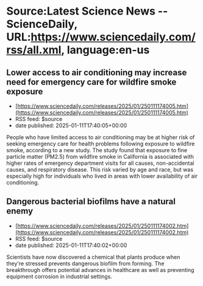 # Source:Latest Science News -- ScienceDaily, URL:https://www.sciencedaily.com/rss/all.xml, language:en-us

## Lower access to air conditioning may increase need for emergency care for wildfire smoke exposure
 - [https://www.sciencedaily.com/releases/2025/01/250111174005.htm](https://www.sciencedaily.com/releases/2025/01/250111174005.htm)
 - RSS feed: $source
 - date published: 2025-01-11T17:40:05+00:00

People who have limited access to air conditioning may be at higher risk of seeking emergency care for health problems following exposure to wildfire smoke, according to a new study. The study found that exposure to fine particle matter (PM2.5) from wildfire smoke in California is associated with higher rates of emergency department visits for all causes, non-accidental causes, and respiratory disease. This risk varied by age and race, but was especially high for individuals who lived in areas with lower availability of air conditioning.

## Dangerous bacterial biofilms have a natural enemy
 - [https://www.sciencedaily.com/releases/2025/01/250111174002.htm](https://www.sciencedaily.com/releases/2025/01/250111174002.htm)
 - RSS feed: $source
 - date published: 2025-01-11T17:40:02+00:00

Scientists have now discovered a chemical that plants produce when they're stressed prevents dangerous biofilm from forming. The breakthrough offers potential advances in healthcare as well as preventing equipment corrosion in industrial settings.


